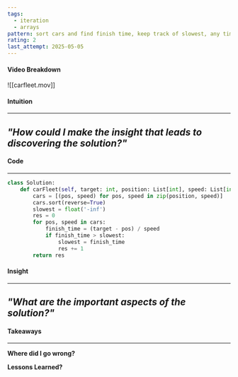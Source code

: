 ```yaml
---
tags:
  - iteration
  - arrays
pattern: sort cars and find finish time, keep track of slowest, any time you see a new slowest, increment fleets by 1
rating: 2
last_attempt: 2025-05-05
---
```

#### Video Breakdown
![[carfleet.mov]]

#### Intuition
---
_"How could I make the insight that leads to discovering the solution?"_
- 

#### Code
---

```python
class Solution:
    def carFleet(self, target: int, position: List[int], speed: List[int]) -> int:
        cars = [(pos, speed) for pos, speed in zip(position, speed)]
        cars.sort(reverse=True)
        slowest = float('-inf')
        res = 0
        for pos, speed in cars:
            finish_time = (target - pos) / speed
            if finish_time > slowest:
                slowest = finish_time
                res += 1
        return res
```

#### Insight  
---
_"What are the important aspects of the solution?"_
- 

#### Takeaways
---
**Where did I go wrong?**

**Lessons Learned?**